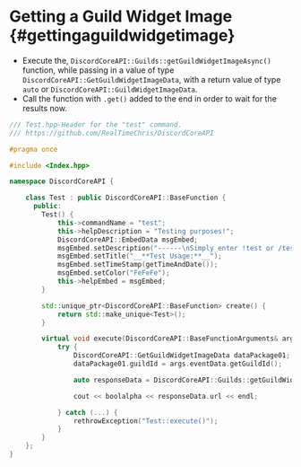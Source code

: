 Getting a Guild Widget Image {#gettingaguildwidgetimage}
============
- Execute the, `DiscordCoreAPI::Guilds::getGuildWidgetImageAsync()` function, while passing in a value of type `DiscordCoreAPI::GetGuildWidgetImageData`, with a return value of type `auto` or `DiscordCoreAPI::GuildWidgetImageData`.
- Call the function with `.get()` added to the end in order to wait for the results now.

```cpp
/// Test.hpp-Header for the "test" command.
/// https://github.com/RealTimeChris/DiscordCoreAPI

#pragma once

#include <Index.hpp>

namespace DiscordCoreAPI {

	class Test : public DiscordCoreAPI::BaseFunction {
	  public:
		Test() {
			this->commandName = "test";
			this->helpDescription = "Testing purposes!";
			DiscordCoreAPI::EmbedData msgEmbed;
			msgEmbed.setDescription("------\nSimply enter !test or /test!\n------");
			msgEmbed.setTitle("__**Test Usage:**__");
			msgEmbed.setTimeStamp(getTimeAndDate());
			msgEmbed.setColor("FeFeFe");
			this->helpEmbed = msgEmbed;
		}

		std::unique_ptr<DiscordCoreAPI::BaseFunction> create() {
			return std::make_unique<Test>();
		}

		virtual void execute(DiscordCoreAPI::BaseFunctionArguments& args) {
			try {
				DiscordCoreAPI::GetGuildWidgetImageData dataPackage01;
				dataPackage01.guildId = args.eventData.getGuildId();

				auto responseData = DiscordCoreAPI::Guilds::getGuildWidgetImageAsync(dataPackage01).get();

				cout << boolalpha << responseData.url << endl;

			} catch (...) {
				rethrowException("Test::execute()");
			}
		}
	};
}
```
